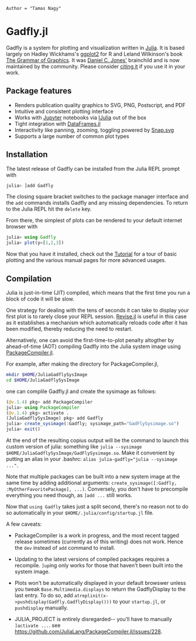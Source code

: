 ```@meta
Author = "Tamas Nagy"
```

# Gadfly.jl

Gadfly is a system for plotting and visualization written in
[Julia](https://julialang.org). It is based largely on Hadley Wickhams's
[ggplot2](http://ggplot2.org/) for R and Leland Wilkinson's book [The
Grammar of
Graphics](http://www.cs.uic.edu/~wilkinson/TheGrammarOfGraphics/GOG.html).
It was [Daniel C. Jones'](https://github.com/dcjones) brainchild and is
now maintained by the community.
Please consider [citing
it](https://zenodo.org/record/1284282) if you use it in your work.

## Package features

- Renders publication quality graphics to SVG, PNG, Postscript, and PDF
- Intuitive and consistent plotting interface
- Works with [Jupyter](http://jupyter.org/) notebooks via [IJulia](https://github.com/JuliaLang/IJulia.jl) out of the box
- Tight integration with [DataFrames.jl](https://github.com/JuliaStats/DataFrames.jl)
- Interactivity like panning, zooming, toggling powered by [Snap.svg](http://snapsvg.io/)
- Supports a large number of common plot types

## Installation

The latest release of Gadfly can be installed from the Julia REPL prompt with

```julia
julia> ]add Gadfly
```

The closing square bracket switches to the package manager interface and the `add`
commands installs Gadfly and any missing dependencies.  To return to the Julia
REPL hit the `delete` key.

From there, the simplest of plots can be rendered to your default internet
browser with

```julia
julia> using Gadfly
julia> plot(y=[1,2,3])
```

Now that you have it installed, check out the [Tutorial](@ref) for a tour of
basic plotting and the various manual pages for more advanced usages.


## Compilation

Julia is just-in-time (JIT) compiled, which means that the first time you run a
block of code it will be slow.

One strategy for dealing with the tens of seconds it can take to display your
first plot is to rarely close your REPL session.
[Revise.jl](https://github.com/timholy/Revise.jl) is useful in this case as it
establishes a mechanism which automatically reloads code after it has been
modified, thereby reducing the need to restart.

Alternatively, one can avoid the first-time-to-plot penalty altogther by
ahead-of-time (AOT) compiling Gadfly into the Julia system image using
[PackageCompiler.jl](https://github.com/JuliaLang/PackageCompiler.jl).

For example, after making the directory for PackageCompiler.jl,

```bash
mkdir $HOME/JuliaGadflySysImage
cd $HOME/JuliaGadflySysImage
```

one can complile Gadfly.jl and create the sysimage as follows:

```julia
(@v.1.4) pkg> add PackageCompiler
julia> using PackageCompiler
(@v.1.4) pkg> activate .
(JuliaGadflySysImage) pkg> add Gadfly
julia> create_sysimage(:Gadfly; sysimage_path="GadFlySysimage.so")
julia> exit()
```

At the end of the resulting copius output will be the command to launch this
custom version of julia: something like `julia --sysimage $HOME/JuliaGadflySysImage/GadFlySysimage.so`.
Make it convenient by putting an alias in your .bashrc: `alias julia-gadfly="julia --sysimage ..."`.

Note that multiple packages can be built into a new system image at the same
time by adding additional arguments: `create_sysimage([:Gadfly, 
:MyOtherFavoritePackage], ...)`.  Conversely, you don't have to precompile
everything you need though, as `]add ...` still works.

Now that `using Gadfly` takes just a split second, there's no reason not to
do so automatically in your `$HOME/.julia/config/startup.jl` file.

A few caveats:

- PackageCompiler is a work in progress, and the most recent tagged release
  sometimes (currently as of this writing) does not work.  Hence the `dev`
  instead of `add` command to install.

- Updating to the latest versions of compiled packages requires a recompile.
  `]up`ing only works for those that haven't been built into the system image.

- Plots won't be automatically displayed in your default browswer unless you
  tweak `Base.Multimedia.displays` to return the GadflyDisplay to the last entry.
  To do so, add `atreplinit(x->pushdisplay(Gadfly.GadflyDisplay()))` to
  your `startup.jl`, or `pushdisplay` manually.

- JULIA_PROJECT is entirely disregarded--  you'll have to manually `]activate
  ...`.  see https://github.com/JuliaLang/PackageCompiler.jl/issues/228.
